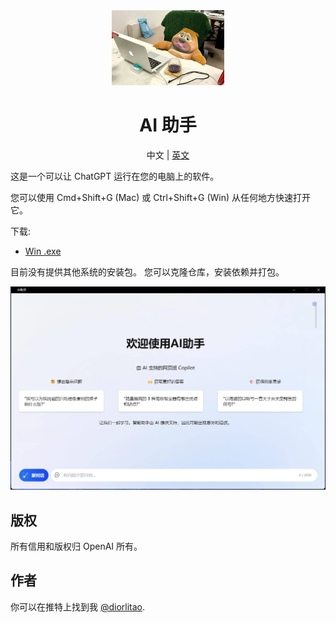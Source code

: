 <div align="center">
  <img alt="AI Assitant" width="180" height="120" src="./images/logo.png">
  <h1>AI 助手</h1>
  <span>中文 | <a href="./README.en.md">英文</a></span>
</div>

这是一个可以让 ChatGPT 运行在您的电脑上的软件。

您可以使用 Cmd+Shift+G (Mac) 或 Ctrl+Shift+G (Win) 从任何地方快速打开它。

下载:

- [Win .exe](https://github.com/diorlitao/ai-assistan/releases/download/0.0.9/ai-assistant.Setup.0.0.9.exe)

目前没有提供其他系统的安装包。 您可以克隆仓库，安装依赖并打包。

<p align="center">
  <img src="./images/screenshot.png" width="900">
</p>

## 版权

所有信用和版权归 OpenAI 所有。

## 作者

你可以在推特上找到我 [@diorlitao](https://twitter.com/diorlitao).
